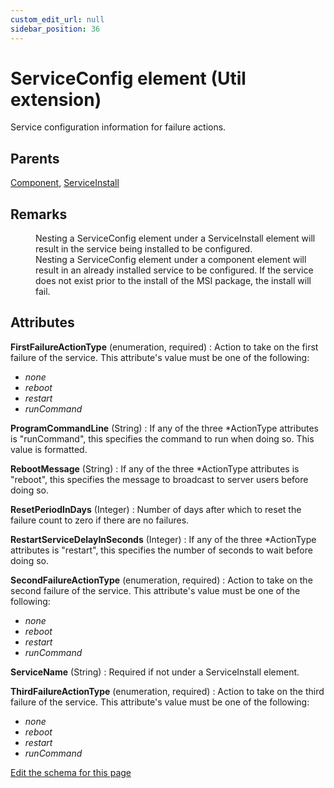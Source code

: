 ```yaml
---
custom_edit_url: null
sidebar_position: 36
---
```

# ServiceConfig element (Util extension)
Service configuration information for failure actions.

## Parents
[Component](../wxs/component.md), [ServiceInstall](../wxs/serviceinstall.md)

## Remarks
<dl>
  <dd>Nesting a ServiceConfig element under a ServiceInstall element will result in the service being installed to be configured.</dd>
  <dd>Nesting a ServiceConfig element under a component element will result in an already installed service to be configured. If the service does not exist prior to the install of the MSI package, the install will fail.</dd>
</dl>


## Attributes
**FirstFailureActionType** (enumeration, required)
  : Action to take on the first failure of the service. This attribute's value must be one of the following:
- *none*
- *reboot*
- *restart*
- *runCommand*

**ProgramCommandLine** (String)
  : If any of the three *ActionType attributes is "runCommand", this specifies the command to run when doing so.  This value is formatted.

**RebootMessage** (String)
  : If any of the three *ActionType attributes is "reboot", this specifies the message to broadcast to server users before doing so.

**ResetPeriodInDays** (Integer)
  : Number of days after which to reset the failure count to zero if there are no failures.

**RestartServiceDelayInSeconds** (Integer)
  : If any of the three *ActionType attributes is "restart", this specifies the number of seconds to wait before doing so.

**SecondFailureActionType** (enumeration, required)
  : Action to take on the second failure of the service. This attribute's value must be one of the following:
- *none*
- *reboot*
- *restart*
- *runCommand*

**ServiceName** (String)
  : Required if not under a ServiceInstall element.

**ThirdFailureActionType** (enumeration, required)
  : Action to take on the third failure of the service. This attribute's value must be one of the following:
- *none*
- *reboot*
- *restart*
- *runCommand*


[Edit the schema for this page](https://github.com/wixtoolset/web/blob/master/src/xsd4/util.xsd)